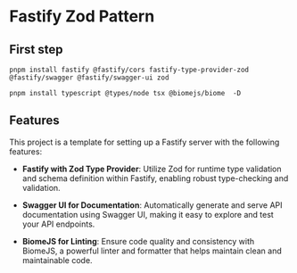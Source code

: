 # Fastify Zod Pattern

## First step

```pnpm install fastify @fastify/cors fastify-type-provider-zod @fastify/swagger @fastify/swagger-ui zod```

```pnpm install typescript @types/node tsx @biomejs/biome  -D``` 

## Features

This project is a template for setting up a Fastify server with the following features:

- **Fastify with Zod Type Provider**: Utilize Zod for runtime type validation and schema definition within Fastify, enabling robust type-checking and validation.

- **Swagger UI for Documentation**: Automatically generate and serve API documentation using Swagger UI, making it easy to explore and test your API endpoints.

- **BiomeJS for Linting**: Ensure code quality and consistency with BiomeJS, a powerful linter and formatter that helps maintain clean and maintainable code.


